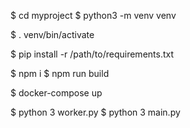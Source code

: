 $ cd myproject
$ python3 -m venv venv

$ . venv/bin/activate

$ pip install -r /path/to/requirements.txt

$ npm i
$ npm run build

$ docker-compose up

$ python 3 worker.py
$ python 3 main.py